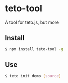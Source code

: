 # teto-tool
A tool for teto.js, but more

## Install
```bash
$ npm install teto-tool -g
```

## Use

```bash
$ teto init demo [source]
```
